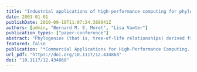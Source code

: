 ```yaml
---
title: "Industrial applications of high-performance computing for phylogeny reconstruction"
date: 2001-01-01
publishDate: 2019-09-18T11:07:24.388041Z
authors: [admin, "Bernard M. E. Moret", "Lisa Vawter"]
publication_types: ["paper-conference"]
abstract: "Phylogenies (that is, tree-of-life relationships) derived from gene order data may prove crucial in answering some fundamental open questions in biomolecular evolution. Real-world interest is strong in determining these relationships. For example, pharmaceutical companies may use phylogeny reconstruction in drug discovery for discovering synthetic pathways unique to organisms that they wish to target. Health organizations study the phylogenies of organisms such as HIV in order to understand their epidemiologies and to aid in predicting the behaviors of future outbreaks. And governments are interested in aiding the production of such foodstuffs as rice, wheat and potatoes via genetics through understanding of the phylogenetic distribution of genetic variation in wild populations. Yet few techniques are available for difficult phylogenetic reconstruction problems. Appropriate tools for analysis of such data may aid in resolving some of the phylogenetic problems that have been analyzed without much resolution for decades. With the rapid accumulation of whole genome sequences for a wide diversity of taxa, especially microbial taxa, phylogenetic reconstruction based on changes in gene order and gene content is showing promise, particularly for resolving deep (i.e., ancient) branch splits. However, reconstruction from gene-order data is even more computationally expensive than reconstruction from sequence data, particularly in groups with large numbers of genes and highly-rearranged genomes. We have developed a software suite, GRAPPA, that extends the breakpoint analysis (BPAnalysis) method of Sankoff and Blanchette while running much faster: in a recent analysis of chloroplast genome data for species of Campanulaceae on a 512-processor Linux supercluster with Myrinet, we achieved a one-million-fold speedup over BPAnalysis. GRAPPA can use either breakpoint or inversion distance (computed exactly) for its computation and runs on single-processor machines as well as parallel and high-performance computers."
featured: false
publication: "*Commercial Applications for High-Performance Computing. (ITCom 2001: International Symposium on the Convergence of IT and Communications, 2001, Denver, CO, United States)*"
url_pdf: "https://doi.org/10.1117/12.434868"
doi: "10.1117/12.434868"
---
```


